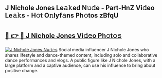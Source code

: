 ## J Nichole Jones Le𝚊𝚔ed N𝚞𝚍e - Part-HnZ Vi𝚍eo Le𝚊𝚔s - H𝚘t O𝚗lyf𝚊ns Ph𝚘tos zBfqU

# <h2><a href="http://hf7ndu7.feru.top/?c=J+Nichole+Jones">🔗 👉 🔴 J Nichole Jones Vi𝚍𝚎o Ph𝚘t𝚘𝚜</a></h2>

[![J Nichole Jones Nu𝚍𝚎s](https://i.imgur.com/0TWrTi3.gif)](http://hf7ndu7.feru.top/?c=J+Nichole+Jones)
Social media influencer J Nichole Jones who shares lifestyle and dance-themed content, including solo and collaborative dance performances and vlogs. A public figure like J Nichole Jones, with a large platform and a captive audience, can use his influence to bring about positive change. 
